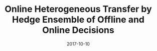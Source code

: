 ---
title: "Online Heterogeneous Transfer by Hedge Ensemble of Offline and Online Decisions"
collection: journals_main
permalink: /publication/Online
date: 2017-10-10
venue: "IEEE"
city: 
state: ""
thumbnail: "Online.png"
teaser : 
authors: "Y. Yan, Q. Wu, M. Tan, M. K. Ng, H. Min, I. W. Tsang"
bibtex: Online.txt
uri: Online.pdf
arxiv: 
project: 
source:
poster: 
data:
---